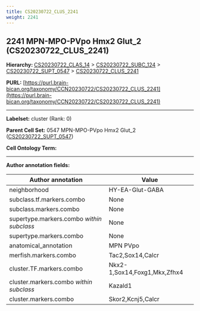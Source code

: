 ```yaml
---
title: CS20230722_CLUS_2241
weight: 2241
---
```

## 2241 MPN-MPO-PVpo Hmx2 Glut_2 (CS20230722_CLUS_2241)
<b>Hierarchy: </b>
[CS20230722_CLAS_14](../CS20230722_CLAS_14) >
[CS20230722_SUBC_124](../CS20230722_SUBC_124) >
[CS20230722_SUPT_0547](../CS20230722_SUPT_0547) >
[CS20230722_CLUS_2241](../CS20230722_CLUS_2241)

**PURL:** [https://purl.brain-bican.org/taxonomy/CCN20230722/CS20230722_CLUS_2241](https://purl.brain-bican.org/taxonomy/CCN20230722/CS20230722_CLUS_2241)

---


**Labelset:** cluster (Rank: 0)

**Parent Cell Set:** 0547 MPN-MPO-PVpo Hmx2 Glut_2 ([CS20230722_SUPT_0547](../CS20230722_SUPT_0547))



**Cell Ontology Term:** 

[MARKER GENES.]: #


---

[TRANSFERRED ANNOTATIONS.]: #


[AUTHOR ANNOTATION FIELDS.]: #


**Author annotation fields:**

| Author annotation | Value |
|-------------------|-------|
|neighborhood|HY-EA-Glut-GABA|
|subclass.tf.markers.combo|None|
|subclass.markers.combo|None|
|supertype.markers.combo _within subclass_|None|
|supertype.markers.combo|None|
|anatomical_annotation|MPN PVpo|
|merfish.markers.combo|Tac2,Sox14,Calcr|
|cluster.TF.markers.combo|Nkx2-1,Sox14,Foxg1,Mkx,Zfhx4|
|cluster.markers.combo _within subclass_|Kazald1|
|cluster.markers.combo|Skor2,Kcnj5,Calcr|
